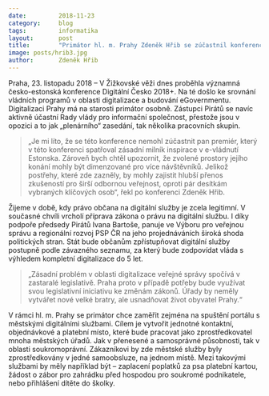 ```yaml
---
date:         2018-11-23
category:     blog
tags:         informatika
layout:       post
title:        "Primátor hl. m. Prahy Zdeněk Hřib se zúčastnil konference Digitální Česko 2018+"
image: posts/hrib3.jpg
author:       Zdeněk Hřib
---
```


Praha, 23. listopadu 2018 – V Žižkovské věži dnes proběhla významná česko-estonská konference Digitální Česko 2018+. Na té došlo ke srovnání vládních programů v oblasti digitalizace a budování eGovernmentu. Digitalizaci Prahy má na starosti primátor osobně. Zástupci Pirátů se navíc aktivně účastní Rady vlády pro informační společnost, přestože jsou v opozici a to jak „plenárního“ zasedání, tak několika pracovních skupin.

> „Je mi líto, že se této konference nemohl zúčastnit pan premiér, který v této konferenci spatřoval zásadní milník inspirace v e-vládnutí Estonska. Zároveň bych chtěl upozornit, že zvolené prostory jejího konání mohly být dimenzované pro více návštěvníků. Jelikož postřehy, které zde zazněly, by mohly zajistit hlubší přenos zkušeností pro širší odbornou veřejnost, oproti pár desítkám vybraných klíčových osob“, řekl po konferenci Zdeněk Hřib.

Žijeme v době, kdy právo občana na digitální služby je zcela legitimní.  V současné chvíli vrcholí příprava zákona o právu na digitální službu. I díky podpoře předsedy Pirátů Ivana Bartoše, panuje ve Výboru pro veřejnou správu a regionální rozvoj PSP ČR na jeho projednáváních široká shoda politických stran. Stát bude občanům zpřístupňovat digitální služby postupně podle závazného seznamu, za který bude zodpovídat vláda s výhledem kompletní digitalizace do 5 let.

> „Zásadní problém v oblasti digitalizace veřejné správy spočívá v zastaralé legislativě. Praha proto v případě potřeby bude využívat svou legislativní iniciativu ke změnám zákonů. Úřady by neměly vytvářet nové velké bratry, ale usnadňovat život obyvatel Prahy.“

V rámci hl. m. Prahy se primátor chce zaměřit zejména na spuštění portálu s městskými digitálními službami. Cílem je vytvořit jednotné kontaktní, objednávkové a platební místo, které bude pracovat jako zprostředkovatel mnoha městských úřadů. Jak v přenesené a samosprávné působnosti, tak v oblasti soukromoprávní. Zákazníkovi by zde městské služby byly zprostředkovány v jedné samoobsluze, na jednom místě. Mezi takovými službami by měly například být – zaplacení poplatků za psa platební kartou, žádost o zábor pro zahrádku před hospodou pro soukromé podnikatele, nebo přihlášení dítěte do školky.
